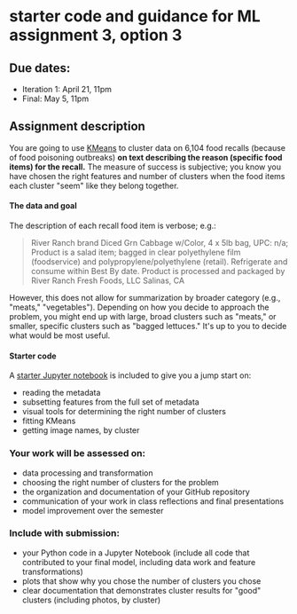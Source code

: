 # starter code and guidance for ML assignment 3, option 3

## Due dates:

* Iteration 1: April 21, 11pm  
* Final: May 5, 11pm  

## Assignment description 

You are going to use [KMeans](http://scikit-learn.org/stable/modules/generated/sklearn.cluster.KMeans.html) to cluster data on 6,104 food recalls (because of food poisoning outbreaks) **on text describing the reason (specific food items) for the recall.** The measure of success is subjective; you know you have chosen the right features and number of clusters when the food items each cluster "seem" like they belong together. 

#### The data and goal

The description of each recall food item is verbose; e.g.: 

> River Ranch brand Diced Grn Cabbage w/Color, 4 x 5lb bag, UPC: n/a; Product is a salad item; bagged in clear polyethylene film (foodservice) and polypropylene/polyethylene (retail). Refrigerate and consume within Best By date. Product is processed and packaged by River Ranch Fresh Foods, LLC Salinas, CA

However, this does not allow for summarization by broader category (e.g., "meats," "vegetables"). Depending on how you decide to approach the problem, you might end up with large, broad clusters such as "meats," or smaller, specific clusters such as "bagged lettuces." It's up to you to decide what would be most useful. 

#### Starter code

A [starter Jupyter notebook](https://github.com/visualizedata/ml/blob/master/ML_assignment_3/cluster_starter.ipynb) is included to give you a jump start on:  

* reading the metadata  
* subsetting features from the full set of metadata  
* visual tools for determining the right number of clusters  
* fitting KMeans  
* getting image names, by cluster

### Your work will be assessed on: 

* data processing and transformation  
* choosing the right number of clusters for the problem  
* the organization and documentation of your GitHub repository  
* communication of your work in class reflections and final presentations  
* model improvement over the semester

### Include with submission: 

* your Python code in a Jupyter Notebook (include all code that contributed to your final model, including data work and feature transformations)  
* plots that show why you chose the number of clusters you chose  
* clear documentation that demonstrates cluster results for "good" clusters (including photos, by cluster)
